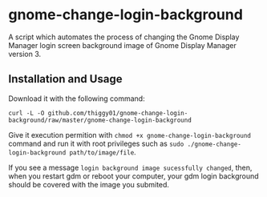 # gnome-change-login-background 
A script which automates the process of changing the Gnome Display Manager login screen background image of Gnome 
Display Manager version 3. 

## Installation and Usage
Download it with the following command:

    curl -L -O github.com/thiggy01/gnome-change-login-background/raw/master/gnome-change-login-background

Give it execution permition with `chmod +x gnome-change-login-background` command and run it with root privileges such 
as `sudo ./gnome-change-login-background path/to/image/file`.

If you see a message `login background image sucessfully changed`, then, when you restart gdm or reboot your computer, 
your gdm login background should be covered with the image you submited.
